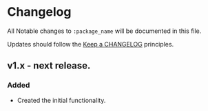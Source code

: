 # Changelog

All Notable changes to `:package_name` will be documented in this file.

Updates should follow the [Keep a CHANGELOG](http://keepachangelog.com/) principles.

## v1.x - next release.

### Added
- Created the initial functionality.
